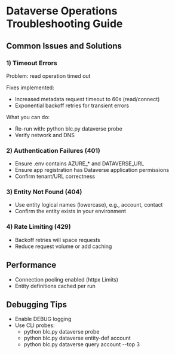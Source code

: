 # Dataverse Operations Troubleshooting Guide

## Common Issues and Solutions

### 1) Timeout Errors

Problem: read operation timed out

Fixes implemented:
- Increased metadata request timeout to 60s (read/connect)
- Exponential backoff retries for transient errors

What you can do:
- Re-run with: python blc.py dataverse probe
- Verify network and DNS

### 2) Authentication Failures (401)

- Ensure .env contains AZURE_* and DATAVERSE_URL
- Ensure app registration has Dataverse application permissions
- Confirm tenant/URL correctness

### 3) Entity Not Found (404)

- Use entity logical names (lowercase), e.g., account, contact
- Confirm the entity exists in your environment

### 4) Rate Limiting (429)

- Backoff retries will space requests
- Reduce request volume or add caching

## Performance

- Connection pooling enabled (httpx Limits)
- Entity definitions cached per run

## Debugging Tips

- Enable DEBUG logging
- Use CLI probes:
  - python blc.py dataverse probe
  - python blc.py dataverse entity-def account
  - python blc.py dataverse query account --top 3

